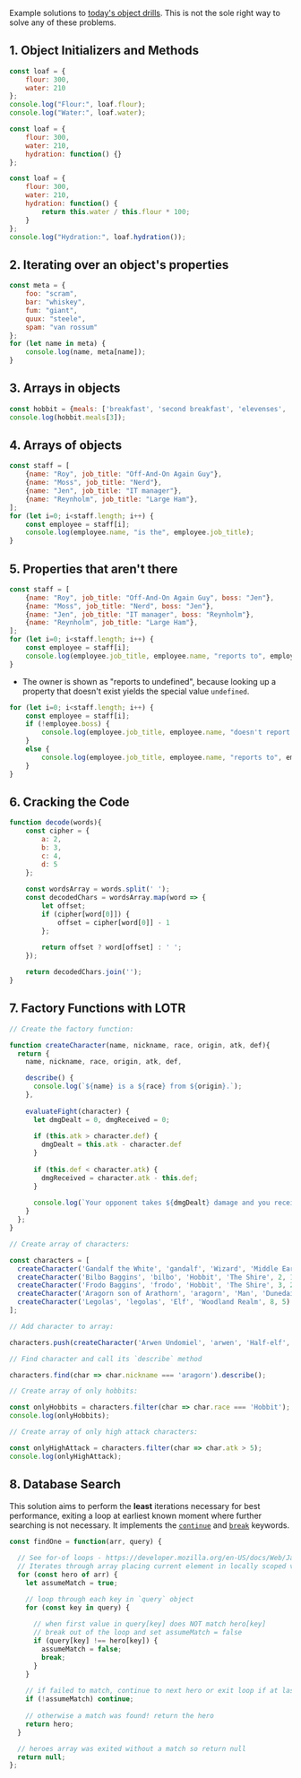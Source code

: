 Example solutions to [today's object drills](https://gist.github.com/MrSkinny/41a75fc08a402358384226ec22fdd0de).
This is not the sole right way to solve any of these problems.

## 1. Object Initializers and Methods

```javascript
const loaf = {
    flour: 300,
    water: 210
};
console.log("Flour:", loaf.flour);
console.log("Water:", loaf.water);
```

```javascript
const loaf = {
    flour: 300,
    water: 210,
    hydration: function() {}
};
```

```javascript
const loaf = {
    flour: 300,
    water: 210,
    hydration: function() {
        return this.water / this.flour * 100;
    }
};
console.log("Hydration:", loaf.hydration());
```

## 2. Iterating over an object's properties

```javascript
const meta = {
    foo: "scram",
    bar: "whiskey",
    fum: "giant",
    quux: "steele",
    spam: "van rossum"
};
for (let name in meta) {
    console.log(name, meta[name]);
}
```

## 3. Arrays in objects

```javascript
const hobbit = {meals: ['breakfast', 'second breakfast', 'elevenses', 'lunch', 'afternoon tea', 'dinner', 'supper']};
console.log(hobbit.meals[3]);
```

## 4. Arrays of objects

```javascript
const staff = [
    {name: "Roy", job_title: "Off-And-On Again Guy"},
    {name: "Moss", job_title: "Nerd"},
    {name: "Jen", job_title: "IT manager"},
    {name: "Reynholm", job_title: "Large Ham"},
];
for (let i=0; i<staff.length; i++) {
    const employee = staff[i];
    console.log(employee.name, "is the", employee.job_title);
}
```

## 5. Properties that aren't there

```javascript
const staff = [
    {name: "Roy", job_title: "Off-And-On Again Guy", boss: "Jen"},
    {name: "Moss", job_title: "Nerd", boss: "Jen"},
    {name: "Jen", job_title: "IT manager", boss: "Reynholm"},
    {name: "Reynholm", job_title: "Large Ham"},
];
for (let i=0; i<staff.length; i++) {
    const employee = staff[i];
    console.log(employee.job_title, employee.name, "reports to", employee.boss);
}
```

* The owner is shown as "reports to undefined", because looking up a property that doesn't exist yields the special value `undefined`.

```javascript
for (let i=0; i<staff.length; i++) {
    const employee = staff[i];
    if (!employee.boss) {
        console.log(employee.job_title, employee.name, "doesn't report to anybody.");
    }
    else {
        console.log(employee.job_title, employee.name, "reports to", employee.boss);
    }
}
```

## 6. Cracking the Code

```javascript
function decode(words){
    const cipher = {
        a: 2,
        b: 3,
        c: 4,
        d: 5  
    };
    
    const wordsArray = words.split(' ');
    const decodedChars = wordsArray.map(word => {
        let offset;
        if (cipher[word[0]]) {
            offset = cipher[word[0]] - 1
        };

        return offset ? word[offset] : ' ';
    });
    
    return decodedChars.join('');
}
```

## 7. Factory Functions with LOTR

```javascript
// Create the factory function:

function createCharacter(name, nickname, race, origin, atk, def){
  return {
    name, nickname, race, origin, atk, def,

    describe() {
      console.log(`${name} is a ${race} from ${origin}.`);
    },
    
    evaluateFight(character) {
      let dmgDealt = 0, dmgReceived = 0;
      
      if (this.atk > character.def) {
        dmgDealt = this.atk - character.def
      }
      
      if (this.def < character.atk) {
        dmgReceived = character.atk - this.def;
      }
      
      console.log(`Your opponent takes ${dmgDealt} damage and you receive ${dmgReceived} damage.`);
    }
  };
}

// Create array of characters:

const characters = [
  createCharacter('Gandalf the White', 'gandalf', 'Wizard', 'Middle Earth', 10, 6),
  createCharacter('Bilbo Baggins', 'bilbo', 'Hobbit', 'The Shire', 2, 1),
  createCharacter('Frodo Baggins', 'frodo', 'Hobbit', 'The Shire', 3, 2),
  createCharacter('Aragorn son of Arathorn', 'aragorn', 'Man', 'Dunedain', 6, 8),
  createCharacter('Legolas', 'legolas', 'Elf', 'Woodland Realm', 8, 5)
];

// Add character to array:

characters.push(createCharacter('Arwen Undomiel', 'arwen', 'Half-elf', 'Rivendell', 3, 5));

// Find character and call its `describe` method

characters.find(char => char.nickname === 'aragorn').describe();

// Create array of only hobbits:

const onlyHobbits = characters.filter(char => char.race === 'Hobbit');
console.log(onlyHobbits);

// Create array of only high attack characters:

const onlyHighAttack = characters.filter(char => char.atk > 5);
console.log(onlyHighAttack);
```

## 8. Database Search

This solution aims to perform the **least** iterations necessary for best performance, exiting a loop at earliest known moment where further searching is not necessary. It implements the [`continue`](https://developer.mozilla.org/en-US/docs/Web/JavaScript/Reference/Statements/continue) and [`break`](https://developer.mozilla.org/en-US/docs/Web/JavaScript/Reference/Statements/break) keywords.

```javascript
const findOne = function(arr, query) {
  
  // See for-of loops - https://developer.mozilla.org/en-US/docs/Web/JavaScript/Reference/Statements/for...of
  // Iterates through array placing current element in locally scoped variable `hero`
  for (const hero of arr) {
    let assumeMatch = true;

    // loop through each key in `query` object
    for (const key in query) {
      
      // when first value in query[key] does NOT match hero[key]
      // break out of the loop and set assumeMatch = false
      if (query[key] !== hero[key]) {
        assumeMatch = false;
        break;
      }
    }
    
    // if failed to match, continue to next hero or exit loop if at last hero
    if (!assumeMatch) continue;
    
    // otherwise a match was found! return the hero
    return hero;
  }

  // heroes array was exited without a match so return null
  return null;
};
```
